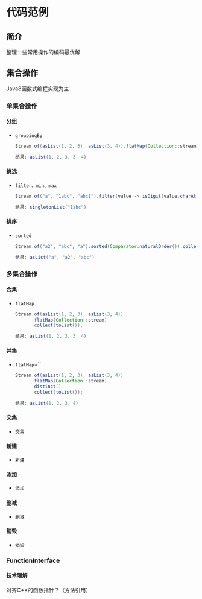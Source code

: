 # 代码范例

## 简介

整理一些常用操作的编码最优解

## 集合操作 

Java8函数式编程实现为主

### 单集合操作

#### 分组

- `groupingBy`
  ``` Java
  Stream.of(asList(1, 2, 3), asList(3, 4)).flatMap(Collection::stream).collect(toList())

  结果: asList(1, 2, 3, 3, 4)
  ```

#### 挑选

- `filter、min、max`
  ``` Java
  Stream.of("a", "1abc", "abc1").filter(value -> isDigit(value.charAt(0))).collect(toList())

  结果: singletonList("1abc")
  ```

#### 排序

- `sorted` 
  ``` Java
  Stream.of("a2", "abc", "a").sorted(Comparator.naturalOrder()).collect(toList())

  结果: asList("a", "a2", "abc")
  ```

### 多集合操作

#### 合集

- `flatMap`
  ``` Java
  Stream.of(asList(1, 2, 3), asList(3, 4))
        .flatMap(Collection::stream)
        .collect(toList());
  
  结果: asList(1, 2, 3, 3, 4)
  ```
#### 并集

- `flatMap`+``
  ``` Java
  Stream.of(asList(1, 2, 3), asList(3, 4))
        .flatMap(Collection::stream)
        .distinct()
        .collect(toList());
  
  结果: asList(1, 2, 3, 4)
  ```
#### 交集

- `交集` 

#### 新建

- `新建` 

#### 添加

- `添加`

#### 删减

- `删减`

#### 销毁

- `销毁`


### FunctionInterface

#### 技术理解

对齐C++的函数指针？（方法引用）
